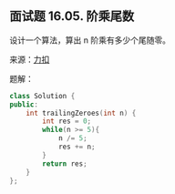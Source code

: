 ## 面试题 16.05. 阶乘尾数
设计一个算法，算出 n 阶乘有多少个尾随零。

来源：[力扣](https://leetcode.cn/problems/factorial-zeros-lcci/)

题解：
```C++
class Solution {
public:
    int trailingZeroes(int n) {
        int res = 0;
        while(n >= 5){
            n /= 5;
            res += n;
        }
        return res;
    }
};
```
